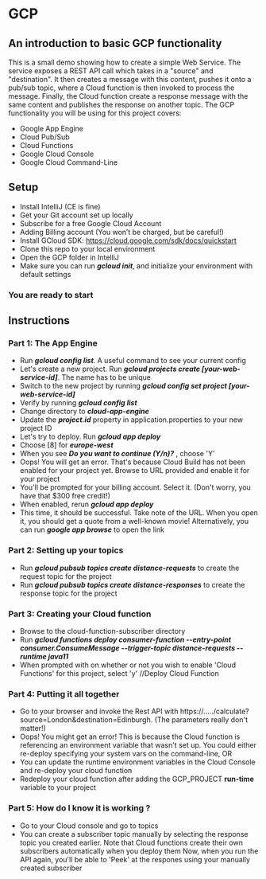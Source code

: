# GCP
## An introduction to basic GCP functionality
This is a small demo showing how to create a simple Web Service. The
service exposes a REST API call which takes in a "source" and "destination".
It then creates a message with this content, pushes it onto a pub/sub topic,
where a Cloud function is then invoked to process the message. Finally, the
Cloud function create a response message with the same content and publishes
the response on another topic.
The GCP functionality you will be using for this project covers:
- Google App Engine
- Cloud Pub/Sub
- Cloud Functions
- Google Cloud Console
- Google Cloud Command-Line

## Setup
- Install IntelliJ (CE is fine)
- Get your Git account set up locally
- Subscribe for a free Google Cloud Account
- Adding Billing account (You won’t be charged, but be careful!)
- Install GCloud SDK:
  https://cloud.google.com/sdk/docs/quickstart
- Clone this repo to your local environment
- Open the GCP folder in IntelliJ
- Make sure you can run **_gcloud init_**, and initialize your environment with default settings

### You are ready to start

## Instructions
### Part 1: The App Engine
- Run **_gcloud config list_**. A useful command to see your current config
- Let's create a new project. Run **_gcloud projects create [your-web-service-id]_**. The name 
  has to be unique 
- Switch to the new project by running **_gcloud config set project [your-web-service-id]_**
- Verify by running **_gcloud config list_**
- Change directory to **_cloud-app-engine_**
- Update the **_project.id_** property in application.properties to your new project ID
- Let's try to deploy. Run **_gcloud app deploy_**
- Choose [8] for **_europe-west_**
- When you see **_Do you want to continue (Y/n)?_** , choose 'Y'
- Oops! You will get an error. That's because Cloud Build has not been enabled for your
  project yet. Browse to URL provided and enable it for your project
- You'll be prompted for your billing account. Select it.
  (Don't worry, you have that $300 free credit!)
- When enabled, rerun **_gcloud app deploy_**
- This time, it should be successful. Take note of the URL. When you open it, 
  you should get a quote from a well-known movie! Alternatively, you can run
  **_google app browse_** to open the link

### Part 2: Setting up your topics
- Run **_gcloud pubsub topics create distance-requests_** to create the request topic for the project
- Run **_gcloud pubsub topics create distance-responses_** to create the response topic for the project

### Part 3: Creating your Cloud function
- Browse to the cloud-function-subscriber directory
- Run **_gcloud functions deploy consumer-function --entry-point consumer.ConsumeMessage --trigger-topic distance-requests --runtime java11_**
- When prompted with on whether or not you wish to enable 'Cloud Functions' for this project, select 'y' 
  //Deploy Cloud Function

### Part 4: Putting it all together
- Go to your browser and invoke the Rest API with
  https://...../calculate?source=London&destination=Edinburgh. (The parameters really don't matter!)
- Oops! You might get an error! This is because the Cloud function is referencing an environment variable that wasn't set up. 
  You could either re-deploy specifying your system vars on the command-line, OR
- You can update the runtime environment variables in the Cloud Console and re-deploy your cloud function
- Redeploy your cloud function after adding the GCP_PROJECT **run-time** variable to your project

### Part 5: How do I know it is working ?
- Go to your Cloud console and go to topics
- You can create a subscriber topic manually by selecting the response topic you created earlier.
  Note that Cloud functions create their own subscribers automatically when you deploy them
  Now, when you run the API again, you'll be able to 'Peek' at the respones using your manually
  created subscriber


